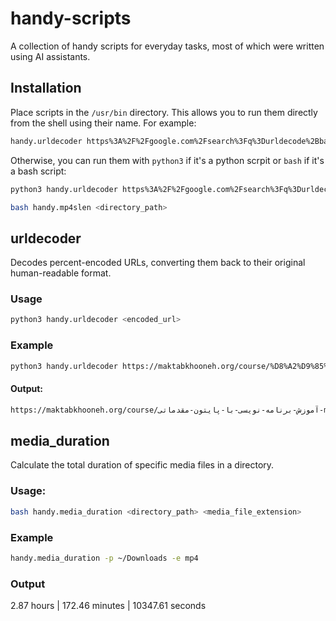 # handy-scripts
A collection of handy scripts for everyday tasks, most of which were written using AI assistants.

## Installation
Place scripts in the `/usr/bin` directory. This allows you to run them directly from the shell using their name. For example:
```bash
handy.urldecoder https%3A%2F%2Fgoogle.com%2Fsearch%3Fq%3Durldecode%2Bbash.
```

Otherwise, you can run them with `python3` if it's a python scrpit or `bash` if it's a bash script:
```bash
python3 handy.urldecoder https%3A%2F%2Fgoogle.com%2Fsearch%3Fq%3Durldecode%2Bbash.
```

```bash
bash handy.mp4slen <directory_path>
```

## urldecoder
Decodes percent-encoded URLs, converting them back to their original human-readable format. 

### Usage
```bash
python3 handy.urldecoder <encoded_url>
```

### Example
```bash
python3 handy.urldecoder https://maktabkhooneh.org/course/%D8%A2%D9%85%D9%88%D8%B2%D8%B4-%D8%A8%D8%B1%D9%86%D8%A7%D9%85%D9%87-%D9%86%D9%88%DB%8C%D8%B3%DB%8C-%D8%A8%D8%A7-%D9%BE%D8%A7%DB%8C%D8%AA%D9%88%D9%86-%D9%85%D9%82%D8%AF%D9%85%D8%A7%D8%AA%DB%8C-mk346/%DA%A9%D8%A7%D8%B1-%D8%B9%DA%A9%D8%B3%D9%87%D8%A7-%D9%BE%D8%A7%DB%8C%D8%AA%D9%88%D9%86-ch23774/%D8%A7%D8%AF%DB%8C%D8%AA-%D8%B9%DA%A9%D8%B3-%D9%BE%D8%A7%DB%8C%D8%AA%D9%88%D9%86-%D8%A8%D8%AE%D8%B4-%D8%AF%D9%88%D9%85/
```

#### Output:
```bash
https://maktabkhooneh.org/course/آموزش-برنامه-نویسی-با-پایتون-مقدماتی-mk346/کار-عکسها-پایتون-ch23774/ادیت-عکس-پایتون-بخش-دوم/
```



## media_duration
Calculate the total duration of specific media files in a directory.

### Usage:
```bash
bash handy.media_duration <directory_path> <media_file_extension>
```

### Example
```bash
handy.media_duration -p ~/Downloads -e mp4
```

### Output
2.87 hours | 172.46 minutes | 10347.61 seconds 
